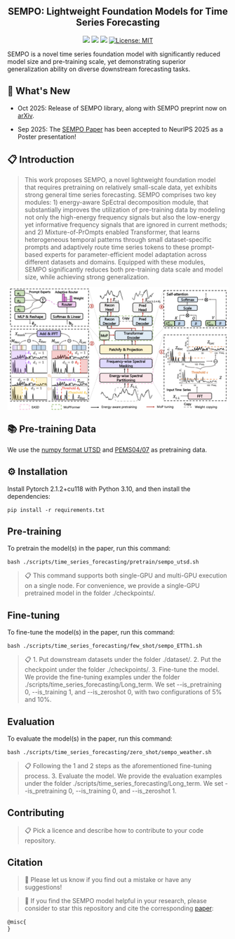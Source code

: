 <div align="center">
  <h2><b>SEMPO: Lightweight Foundation Models for Time Series Forecasting </b></h2>
</div>

<div align="center">

![](https://img.shields.io/github/last-commit/mala-lab/SEMPO?color=green)
![](https://img.shields.io/github/stars/mala-lab/SEMPO?color=yellow)
![](https://img.shields.io/github/forks/mala-lab/SEMPO?color=lightblue)
[![License: MIT](https://img.shields.io/badge/License-Apache--2.0-green.svg)](https://opensource.org/licenses/Apache-2.0)

</div>

SEMPO is a novel time series foundation model with significantly reduced model size and pre-training scale, yet demonstrating superior generalization ability on diverse downstream forecasting tasks.

## 🎉 What's New

* Oct 2025: Release of SEMPO library, along with SEMPO preprint now on [arXiv](https://arxiv.org/pdf/2409.16040).
  
* Sep 2025: The [SEMPO Paper](https://arxiv.org/abs/2402.02592) has been accepted to NeurIPS 2025 as a Poster presentation!

## 📋 Introduction

> This work proposes SEMPO, a novel lightweight foundation model that requires pretraining on relatively small-scale data, yet exhibits strong general time series forecasting. SEMPO comprises two key modules: 1) energy-aware SpEctral decomposition module, that substantially improves the utilization of pre-training data by modeling not only the high-energy frequency signals but also the low-energy yet informative frequency signals that are ignored in current methods; and 2) Mixture-of-PrOmpts enabled Transformer, that learns heterogeneous temporal patterns through small dataset-specific prompts and adaptively route time series tokens to these prompt-based experts for parameter-efficient model adaptation across different datasets and domains. Equipped with these modules, SEMPO significantly reduces both pre-training data scale and model size, while achieving strong generalization. 


<p align="center">
    <img src="figures/framework.png" alt="" align="center" width="700px" />
</p>

## 📚 Pre-training Data

We use the [numpy format UTSD](https://cloud.tsinghua.edu.cn/f/93868e3a9fb144fe9719/) and [PEMS04/07](https://drive.google.com/drive/my-drive?dmr=1&ec=wgc-drive-hero-goto) as pretraining data. 

## ⚙️ Installation

Install Pytorch 2.1.2+cu118 with Python 3.10, and then install the dependencies:

```setup
pip install -r requirements.txt
```

## Pre-training

To pretrain the model(s) in the paper, run this command:

```pre-training
bash ./scripts/time_series_forecasting/pretrain/sempo_utsd.sh
```

>📋  This command supports both single-GPU and multi-GPU execution on a single node. For convenience, we provide a single-GPU pretrained model in the folder ./checkpoints/.

## Fine-tuning

To fine-tune the model(s) in the paper, run this command:

```fine-tuning
bash ./scripts/time_series_forecasting/few_shot/sempo_ETTh1.sh
```

>📋  1. Put downstream datasets under the folder ./dataset/. 2. Put the checkpoint under the folder ./checkpoints/. 3. Fine-tune the model. We provide the fine-tuning examples under the folder ./scripts/time_series_forecasting/Long_term. We set --is_pretraining 0, --is_training 1, and --is_zeroshot 0, with two configurations of 5% and 10%.

## Evaluation

To evaluate the model(s) in the paper, run this command:

```eval
bash ./scripts/time_series_forecasting/zero_shot/sempo_weather.sh
```

>📋  Following the 1 and 2 steps as the aforementioned fine-tuning process. 3. Evaluate the model. We provide the evaluation examples under the folder ./scripts/time_series_forecasting/Long_term. We set --is_pretraining 0, --is_training 0, and --is_zeroshot 1.


## Contributing

>📋  Pick a licence and describe how to contribute to your code repository.

## Citation

> 🙋 Please let us know if you find out a mistake or have any suggestions!

> 🌟 If you find the SEMPO model helpful in your research, please consider to star this repository and cite the
> corresponding [paper](https://arxiv.org/pdf/2409.16040):

```
@misc{
}
```



